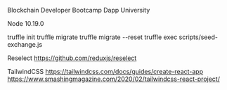 Blockchain Developer Bootcamp
Dapp University

Node 10.19.0

truffle init
truffle migrate
truffle migrate --reset
truffle exec scripts/seed-exchange.js

Reselect
https://github.com/reduxjs/reselect

TailwindCSS
https://tailwindcss.com/docs/guides/create-react-app
https://www.smashingmagazine.com/2020/02/tailwindcss-react-project/
